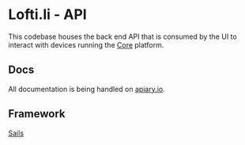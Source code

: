 # Lofti.li - API

This codebase houses the back end API that is consumed by the UI to interact with devices running the [Core](https://github.com/loftili/core) platform. 

## Docs

All documentation is being handled on [apiary.io](http://docs.loftili.apiary.io/).

## Framework

[Sails](http://sailsjs.org)
